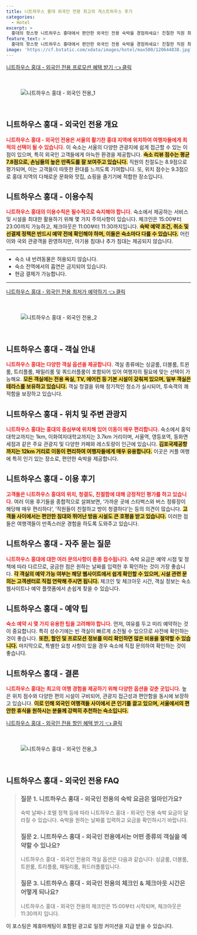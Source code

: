 ```yaml
---
title: 니트하우스 홍대 외국인 전용 최고의 게스트하우스 후기
categories:
  - Hotel
excerpt: >
  홍대의 핫스팟 니트하우스 홍대에서 편안한 외국인 전용 숙박을 경험하세요! 친절한 직원 최상의 위치와 쾌적한 시설이 여러분을 기다립니다. 지금 예약하면 더 많은 여행의 즐거움을 느낄 수 있습니다!
feature_text: >
  홍대의 핫스팟 니트하우스 홍대에서 편안한 외국인 전용 숙박을 경험하세요! 친절한 직원 최상의 위치와 쾌적한 시설이 여러분을 기다립니다. 지금 예약하면 더 많은 여행의 즐거움을 느낄 수 있습니다!
image: 'https://cf.bstatic.com/xdata/images/hotel/max500/120644838.jpg?k=ec6a64dac796baf3100b4cf18a81e8de9fbd95655e0351c4a682fee668f765ed&o=&hp=1'
---
```


<p><a class="modoo-button" href="https://tinyurl.com/27omcn3p" rel="nofollow noopener">니트하우스 홍대 - 외국인 전용 프로모션 혜택 받기 👈 클릭</a></p><br/>
<figure class="image"><img alt="니트하우스 홍대 - 외국인 전용_1" src="https://cf.bstatic.com/xdata/images/hotel/max1024x768/106823601.jpg?k=954ea6ac34d37045a96eb667f09779a8825c800cb47cb45a7dac0fdc321699f4&amp;o=&amp;hp=1"/></figure><br/>
<h2 id="니트하우스홍대-전체개요">니트하우스 홍대 - 외국인 전용 개요</h2>
<p><b><span style="color: #ee2323;">니트하우스 홍대 - 외국인 전용은 서울의 활기찬 홍대 지역에 위치하여 여행자들에게 최적의 선택이 될 수 있습니다.</span></b> 이 숙소는 서울의 다양한 관광지에 쉽게 접근할 수 있는 이점이 있으며, 특히 외국인 고객들에게 아늑한 환경을 제공합니다. <b><span style="background-color: #ffe066;">숙소 리뷰 점수는 평균 7.8점으로, 손님들의 높은 만족도를 잘 보여주고 있습니다.</span></b> 직원의 친절도는 8.9점으로 평가되며, 이는 고객들이 따뜻한 환대를 느끼도록 기여합니다. 또, 위치 점수는 9.3점으로 홍대 지역의 다채로운 문화와 맛집, 쇼핑을 즐기기에 적합한 장소입니다.</p>
<h2 id="니트하우스홍대-이용규칙">니트하우스 홍대 - 이용수칙</h2>
<p><b><span style="color: #ee2323;">니트하우스 홍대의 이용수칙은 필수적으로 숙지해야 합니다.</span></b> 숙소에서 제공하는 서비스 및 시설을 최대한 활용하기 위해 몇 가지 주의사항이 있습니다. 체크인은 15:00부터 23:00까지 가능하고, 체크아웃은 11:00부터 11:30까지입니다. <b><span style="background-color: #ffe066;">숙박 예약 조건, 취소 및 선결제 정책은 반드시 예약 전에 확인해야 하며, 이들은 숙소마다 다를 수 있습니다.</span></b> 어린이와 국외 관광객을 환영하지만, 아기용 침대나 추가 침대는 제공되지 않습니다.</p>
<hr/>
<ul>
<li>숙소 내 반려동물은 허용되지 않습니다.</li>
<li>숙소 전역에서의 흡연은 금지되어 있습니다.</li>
<li>현금 결제가 가능합니다.</li>
</ul>
<hr/>
<p><a class="modoo-button" href="https://tinyurl.com/27omcn3p" rel="nofollow noopener">니트하우스 홍대 - 외국인 전용 최저가 예약하기 👈 클릭</a></p><br/>
<figure class="image"><img alt="니트하우스 홍대 - 외국인 전용_2" src="https://cf.bstatic.com/xdata/images/hotel/max500/120644838.jpg?k=ec6a64dac796baf3100b4cf18a81e8de9fbd95655e0351c4a682fee668f765ed&amp;o=&amp;hp=1"/></figure><br/>
<h2 id="니트하우스홍대-객실정보">니트하우스 홍대 - 객실 안내</h2>
<p><b><span style="color: #ee2323;">니트하우스 홍대는 다양한 객실 옵션을 제공합니다.</span></b> 객실 종류에는 싱글룸, 더블룸, 트윈룸, 트리플룸, 패밀리룸 및 쿼드러플룸이 포함되어 있어 여행자의 필요에 맞는 선택이 가능해요. <b><span style="background-color: #ffe066;">모든 객실에는 전용 욕실, TV, 에어컨 등 기본 시설이 갖춰져 있으며, 일부 객실은 테라스를 보유하고 있습니다.</span></b> 객실 청결을 위해 정기적인 청소가 실시되어, 투숙객의 쾌적함을 보장하고 있습니다.</p>
<h2 id="니트하우스홍대-위치정보">니트하우스 홍대 - 위치 및 주변 관광지</h2>
<p><b><span style="color: #ee2323;">니트하우스 홍대는 홍대의 중심부에 위치해 있어 이동이 매우 편리합니다.</span></b> 숙소에서 홍익대학교까지는 1km, 이화여자대학교까지는 3.7km 거리이며, 서울역, 영등포역, 동화면세점과 같은 주요 관광지 및 다양한 카페와 레스토랑이 인근에 있습니다. <b><span style="background-color: #ffe066;">김포국제공항까지는 12km 거리로 이동이 편리하여 여행자들에게 매우 유용합니다.</span></b> 이곳은 커플 여행에 특히 인기 있는 장소로, 편안한 숙박을 제공합니다.</p>
<h2 id="니트하우스홍대-이용후기">니트하우스 홍대 - 이용 후기</h2>
<p><b><span style="color: #ee2323;">고객들은 니트하우스 홍대의 위치, 청결도, 친절함에 대해 긍정적인 평가를 하고 있습니다.</span></b> 여러 이용 후기들을 종합적으로 살펴보면, ‘가까운 곳에 스타벅스와 버스 정류장이 해당해 매우 편리하다’, ‘직원들이 친절하고 방이 청결하다’는 등의 의견이 많습니다. <b><span style="background-color: #ffe066;">고객들 사이에서는 편안한 침대와 뛰어난 방음 시설도 큰 호평을 받고 있습니다.</span></b> 이러한 점들은 여행객들이 만족스러운 경험을 하도록 도와주고 있습니다.</p>
<h2 id="니트하우스홍대-자주하는질문">니트하우스 홍대 - 자주 묻는 질문</h2>
<p><b><span style="color: #ee2323;">니트하우스 홍대에 대한 여러 문의사항이 종종 접수됩니다.</span></b> 숙박 요금은 예약 시점 및 정책에 따라 다르므로, 궁금한 점은 원하는 날짜를 입력한 후 확인하는 것이 가장 좋습니다. <b><span style="background-color: #ffe066;">각 객실의 예약 가능 여부는 해당 웹사이트에서 쉽게 확인할 수 있으며, 시설 관련 문의는 고객센터로 직접 연락해 주시면 됩니다.</span></b> 체크인 및 체크아웃 시간, 객실 정보는 숙소 웹사이트나 예약 플랫폼에서 손쉽게 찾을 수 있습니다.</p>
<h2 id="니트하우스홍대-예약상담">니트하우스 홍대 - 예약 팁</h2>
<p><b><span style="color: #ee2323;">숙소 예약 시 몇 가지 유용한 팁을 고려해야 합니다.</span></b> 먼저, 여유를 두고 미리 예약하는 것이 중요합니다. 특히 성수기에는 빈 객실이 빠르게 소진될 수 있으므로 사전에 확인하는 것이 좋습니다. <b><span style="background-color: #ffe066;">또한, 할인 및 프로모션 정보를 미리 확인하면 많은 비용을 절약할 수 있습니다.</span></b> 마지막으로, 특별한 요청 사항이 있을 경우 숙소에 직접 문의하여 확인하는 것이 좋습니다.</p>
<h2 id="니트하우스홍대-결론">니트하우스 홍대 - 결론</h2>
<p><b><span style="color: #ee2323;">니트하우스 홍대는 최고의 여행 경험을 제공하기 위해 다양한 옵션을 갖춘 곳입니다.</span></b> 높은 위치 점수와 다양한 편의 시설이 구비되어, 관광지 접근성과 편안함을 동시에 보장하고 있습니다. <b><span style="background-color: #ffe066;">이로 인해 외국인 여행객들 사이에서 큰 인기를 끌고 있으며, 서울에서의 편안한 휴식을 원하시는 분들께 강력히 추천하는 숙소입니다.</span></b></p>
<p><a class="modoo-button" href="https://tinyurl.com/27omcn3p" rel="nofollow noopener">니트하우스 홍대 - 외국인 전용 할인 혜택 받기 👈 클릭</a></p><br>

<figure class="image"><img src="https://cf.bstatic.com/xdata/images/hotel/max500/124113000.jpg?k=61ed72c8afdf3c245f139dec3861b9a3f830982f05ff95b5fcb20a9610f7ae4c&o=&hp=1" alt="니트하우스 홍대 - 외국인 전용_3"></figure><br>
<h2 id="니트하우스 홍대 - 외국인 전용_FAQ">니트하우스 홍대 - 외국인 전용 FAQ</h2>
<div itemscope="" itemtype="https://schema.org/FAQPage">
<blockquote>
<div itemscope="" itemprop="mainEntity" itemtype="https://schema.org/Question">
<h3 id="질문_1" itemprop="name">질문 1. 니트하우스 홍대 - 외국인 전용의 숙박 요금은 얼마인가요?</h3>
<div itemscope="" itemprop="acceptedAnswer" itemtype="https://schema.org/Answer">
<span itemprop="text">
<p>숙박 날짜나 호텔 정책 등에 따라 니트하우스 홍대 - 외국인 전용 숙박 요금이 달라질 수 있습니다. 숙박을 원하는 날짜를 입력하고 요금을 확인하시기 바랍니다.</p>
</span>
</div>
</div>

<div itemscope="" itemprop="mainEntity" itemtype="https://schema.org/Question">
<h3 id="질문_2" itemprop="name">질문 2. 니트하우스 홍대 - 외국인 전용에서는 어떤 종류의 객실을 예약할 수 있나요?</h3>
<div itemscope="" itemprop="acceptedAnswer" itemtype="https://schema.org/Answer">
<span itemprop="text">
<p>니트하우스 홍대 - 외국인 전용의 객실 옵션은 다음과 같습니다: 싱글룸, 더블룸, 트윈룸, 트리플룸, 패밀리룸, 쿼드러플룸입니다.</p>
</span>
</div>
</div>

<div itemscope="" itemprop="mainEntity" itemtype="https://schema.org/Question">
<h3 id="질문_3" itemprop="name">질문 3. 니트하우스 홍대 - 외국인 전용의 체크인 & 체크아웃 시간은 어떻게 되나요?</h3>
<div itemscope="" itemprop="acceptedAnswer" itemtype="https://schema.org/Answer">
<span itemprop="text">
<p>니트하우스 홍대 - 외국인 전용의 체크인은 15:00부터 시작되며, 체크아웃은 11:30까지 입니다.</p>
</span>
</div>
</div>
</blockquote>
</div><p>이 포스팅은 제휴마케팅이 포함된 광고로 일정 커미션을 지급 받을 수 있습니다.</p>

